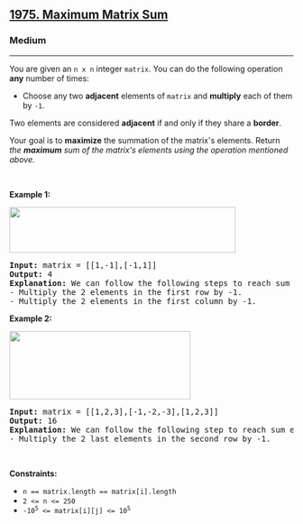 <h2><a href="https://leetcode.com/problems/maximum-matrix-sum/?envType=problem-list-v2&envId=matrix">1975. Maximum Matrix Sum</a></h2><h3>Medium</h3><hr><p>You are given an <code>n x n</code> integer <code>matrix</code>. You can do the following operation <strong>any</strong> number of times:</p>

<ul>
	<li>Choose any two <strong>adjacent</strong> elements of <code>matrix</code> and <strong>multiply</strong> each of them by <code>-1</code>.</li>
</ul>

<p>Two elements are considered <strong>adjacent</strong> if and only if they share a <strong>border</strong>.</p>

<p>Your goal is to <strong>maximize</strong> the summation of the matrix&#39;s elements. Return <em>the <strong>maximum</strong> sum of the matrix&#39;s elements using the operation mentioned above.</em></p>

<p>&nbsp;</p>
<p><strong class="example">Example 1:</strong></p>
<img alt="" src="https://assets.leetcode.com/uploads/2021/07/16/pc79-q2ex1.png" style="width: 401px; height: 81px;" />
<pre>
<strong>Input:</strong> matrix = [[1,-1],[-1,1]]
<strong>Output:</strong> 4
<b>Explanation:</b> We can follow the following steps to reach sum equals 4:
- Multiply the 2 elements in the first row by -1.
- Multiply the 2 elements in the first column by -1.
</pre>

<p><strong class="example">Example 2:</strong></p>
<img alt="" src="https://assets.leetcode.com/uploads/2021/07/16/pc79-q2ex2.png" style="width: 321px; height: 121px;" />
<pre>
<strong>Input:</strong> matrix = [[1,2,3],[-1,-2,-3],[1,2,3]]
<strong>Output:</strong> 16
<b>Explanation:</b> We can follow the following step to reach sum equals 16:
- Multiply the 2 last elements in the second row by -1.
</pre>

<p>&nbsp;</p>
<p><strong>Constraints:</strong></p>

<ul>
	<li><code>n == matrix.length == matrix[i].length</code></li>
	<li><code>2 &lt;= n &lt;= 250</code></li>
	<li><code>-10<sup>5</sup> &lt;= matrix[i][j] &lt;= 10<sup>5</sup></code></li>
</ul>
